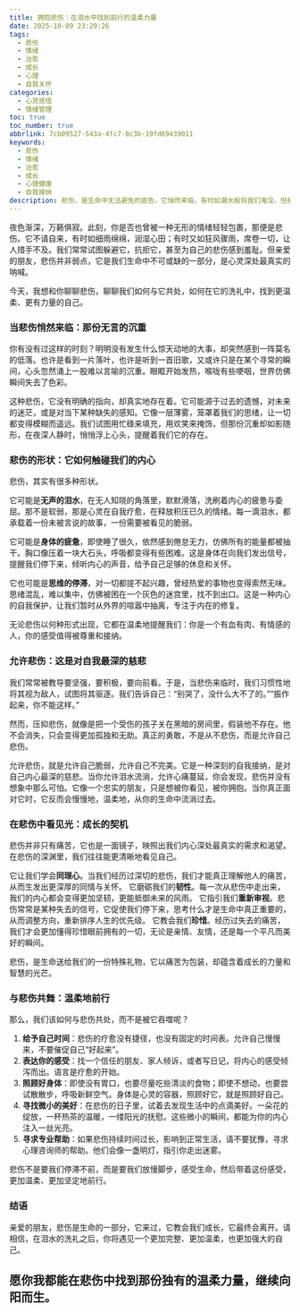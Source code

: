 ```yaml
---
title: 拥抱悲伤：在泪水中找到前行的温柔力量
date: 2025-10-09 23:29:26
tags:
  - 悲伤
  - 情绪
  - 治愈
  - 成长
  - 心理
  - 自我关怀
categories:
  - 心灵感悟
  - 情绪管理
toc: true
toc_number: true
abbrlink: 7cb09527-543a-4fc7-8c3b-19fd69439011
keywords:
  - 悲伤
  - 情绪
  - 治愈
  - 成长
  - 心理健康
  - 自我接纳
description: 悲伤，是生命中无法避免的底色，它悄然来临，有时如潮水般将我们淹没。但悲伤并非终点，它更像是一扇窗，透过它，我们得以窥见内心深处最真实的自己。这篇文章将带你一同探索悲伤的重量与形状，学会如何温柔地拥抱它，并在泪水中找到那份独属于自己的、前行的力量与希望。
---
```


夜色渐深，万籁俱寂。此刻，你是否也曾被一种无形的情绪轻轻包裹，那便是悲伤。它不请自来，有时如细雨绵绵，润湿心田；有时又如狂风骤雨，席卷一切，让人措手不及。我们常常试图躲避它，抗拒它，甚至为自己的悲伤感到羞耻。但亲爱的朋友，悲伤并非弱点，它是我们生命中不可或缺的一部分，是心灵深处最真实的呐喊。

今天，我想和你聊聊悲伤，聊聊我们如何与它共处，如何在它的洗礼中，找到更温柔、更有力量的自己。

### 当悲伤悄然来临：那份无言的沉重

你有没有过这样的时刻？明明没有发生什么惊天动地的大事，却突然感到一阵莫名的低落。也许是看到一片落叶，也许是听到一首旧歌，又或许只是在某个寻常的瞬间，心头忽然涌上一股难以言喻的沉重。眼眶开始发热，喉咙有些哽咽，世界仿佛瞬间失去了色彩。

这种悲伤，它没有明确的指向，却真实地存在着。它可能源于过去的遗憾，对未来的迷茫，或是对当下某种缺失的感知。它像一层薄雾，笼罩着我们的思绪，让一切都变得模糊而遥远。我们试图用忙碌来填充，用欢笑来掩饰，但那份沉重却如影随形，在夜深人静时，悄悄浮上心头，提醒着我们它的存在。

### 悲伤的形状：它如何触碰我们的内心

悲伤，其实有很多种形状。

它可能是**无声的泪水**，在无人知晓的角落里，默默滑落，洗刷着内心的疲惫与委屈。那不是软弱，那是心灵在自我疗愈，在释放积压已久的情绪。每一滴泪水，都承载着一份未被言说的故事，一份需要被看见的脆弱。

它可能是**身体的疲惫**，即使睡了很久，依然感到倦怠无力，仿佛所有的能量都被抽干。胸口像压着一块大石头，呼吸都变得有些困难。这是身体在向我们发出信号，提醒我们停下来，倾听内心的声音，给予自己足够的休息和关怀。

它也可能是**思维的停滞**，对一切都提不起兴趣，曾经热爱的事物也变得索然无味。思绪混乱，难以集中，仿佛被困在一个灰色的迷宫里，找不到出口。这是一种内心的自我保护，让我们暂时从外界的喧嚣中抽离，专注于内在的修复。

无论悲伤以何种形式出现，它都在温柔地提醒我们：你是一个有血有肉、有情感的人，你的感受值得被尊重和接纳。

### 允许悲伤：这是对自我最深的慈悲

我们常常被教导要坚强，要积极，要向前看。于是，当悲伤来临时，我们习惯性地将其视为敌人，试图将其驱逐。我们告诉自己：“别哭了，没什么大不了的。”“振作起来，你不能这样。”

然而，压抑悲伤，就像是把一个受伤的孩子关在黑暗的房间里，假装他不存在。他不会消失，只会变得更加孤独和无助。真正的勇敢，不是从不悲伤，而是允许自己悲伤。

允许悲伤，就是允许自己脆弱，允许自己不完美。它是一种深刻的自我接纳，是对自己内心最深的慈悲。当你允许泪水流淌，允许心痛蔓延，你会发现，悲伤并没有想象中那么可怕。它像一个忠实的朋友，只是想被你看见，被你拥抱。当你真正面对它时，它反而会慢慢地，温柔地，从你的生命中流淌过去。

### 在悲伤中看见光：成长的契机

悲伤并非只有痛苦，它也是一面镜子，映照出我们内心深处最真实的需求和渴望。在悲伤的深渊里，我们往往能更清晰地看见自己。

它让我们学会**同理心**。当我们经历过深切的悲伤，我们才能真正理解他人的痛苦，从而生发出更深厚的同情与关怀。
它磨砺我们的**韧性**。每一次从悲伤中走出来，我们的内心都会变得更加坚韧，更能抵御未来的风雨。
它指引我们**重新审视**。悲伤常常是某种失去的信号，它促使我们停下来，思考什么才是生命中真正重要的，从而调整方向，重新排序人生的优先级。
它教会我们**珍惜**。经历过失去的痛苦，我们才会更加懂得珍惜眼前拥有的一切，无论是亲情、友情，还是每一个平凡而美好的瞬间。

悲伤，是生命送给我们的一份特殊礼物，它以痛苦为包装，却蕴含着成长的力量和智慧的光芒。

### 与悲伤共舞：温柔地前行

那么，我们该如何与悲伤共处，而不是被它吞噬呢？

1.  **给予自己时间**：悲伤的疗愈没有捷径，也没有固定的时间表。允许自己慢慢来，不要催促自己“好起来”。
2.  **表达你的感受**：找一个信任的朋友、家人倾诉，或者写日记，将内心的感受倾泻而出。语言是疗愈的开始。
3.  **照顾好身体**：即使没有胃口，也要尽量吃些清淡的食物；即使不想动，也要尝试散散步，呼吸新鲜空气。身体是心灵的容器，照顾好它，就是照顾好自己。
4.  **寻找微小的美好**：在悲伤的日子里，试着去发现生活中的点滴美好。一朵花的绽放，一杯热茶的温暖，一缕阳光的抚慰。这些微小的瞬间，都能为你的内心注入一丝光亮。
5.  **寻求专业帮助**：如果悲伤持续时间过长，影响到正常生活，请不要犹豫，寻求心理咨询师的帮助。他们会像一盏明灯，指引你走出迷雾。

悲伤不是要我们停滞不前，而是要我们放慢脚步，感受生命，然后带着这份感受，更加温柔、更加坚定地前行。

### 结语

亲爱的朋友，悲伤是生命的一部分，它来过，它教会我们成长，它最终会离开。请相信，在泪水的洗礼之后，你将遇见一个更加完整、更加温柔，也更加强大的自己。

愿你我都能在悲伤中找到那份独有的温柔力量，继续向阳而生。
---